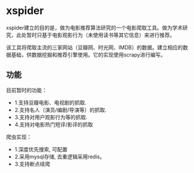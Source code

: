 # xspider

xspider建立的目的是，做为电影推荐算法研究的一个电影爬取工具。做为学术研究，此处暂时只基于电影观影行为（未使用读书等其它信息）来进行推荐。

该工具将爬取主流的三家网站（豆瓣网、时光网、IMDB）的数据。建立相应的数据基础，供数据挖掘和推荐引擎使用。它的实现使用scrapy进行编写。

## 功能
目前暂时的功能：

- 1.支持豆瓣电影、电视剧的抓取.
- 2.支持名人（演员/编剧/导演等）的抓取.
- 3.支持对用户观影行为等的抓取.
- 4.支持对电影热门短评/影评的抓取

爬虫实现：

- 1.深度优先搜索, 可配置
- 2.采用mysql存储, 去重逻辑采用redis。
- 3.支持断点续爬

